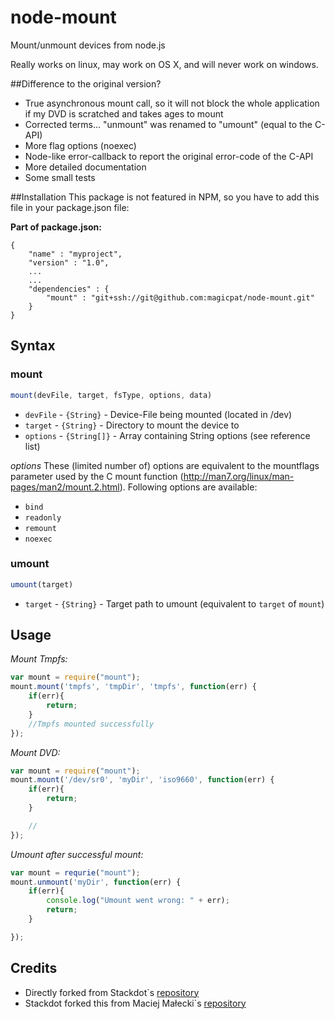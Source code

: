 # node-mount

Mount/unmount devices from node.js

Really works on linux, may work on OS X, and will never work on windows.

##Difference to the original version?
- True asynchronous mount call, so it will not block the whole application if my DVD is scratched and takes ages to mount
- Corrected terms... "unmount" was renamed to "umount" (equal to the C-API)
- More flag options (noexec)
- Node-like error-callback to report the original error-code of the C-API
- More detailed documentation 
- Some small tests

##Installation
This package is not featured in NPM, so you have to add this file in your package.json
file:

**Part of package.json:**
```
{
    "name" : "myproject",
    "version" : "1.0",
    ...
    ...
    "dependencies" : {
        "mount" : "git+ssh://git@github.com:magicpat/node-mount.git"
    }
}
```
## Syntax

### mount
```javascript
mount(devFile, target, fsType, options, data)
```
- `devFile` - `{String}` - Device-File being mounted (located in /dev)
- `target` - `{String}` - Directory to mount the device to 
- `options` - `{String[]}` - Array containing String options (see reference list)

*options*
These (limited number of) options are equivalent to the mountflags parameter used by
the C mount function (http://man7.org/linux/man-pages/man2/mount.2.html). 
Following options are available: 
- `bind` 
- `readonly`
- `remount`
- `noexec`

### umount
```javascript
umount(target)
```
- `target` - `{String}` - Target path to umount (equivalent to `target` of `mount`)

## Usage

*Mount Tmpfs:*
```javascript
var mount = require("mount");
mount.mount('tmpfs', 'tmpDir', 'tmpfs', function(err) {
	if(err){
        return;
    }
    //Tmpfs mounted successfully
});
```

*Mount DVD:*
```javascript
var mount = require("mount");
mount.mount('/dev/sr0', 'myDir', 'iso9660', function(err) {
    if(err){
        return;
    }

    //
});
```

*Umount after successful mount:*
```javascript
var mount = requrie("mount");
mount.unmount('myDir', function(err) {
    if(err){
        console.log("Umount went wrong: " + err);
        return;
    }

});
```

## Credits
- Directly forked from Stackdot`s [repository](https://github.com/stackdot/node-mount)
- Stackdot forked this from Maciej Małecki`s [repository](https://github.com/mmalecki/node-mount)
